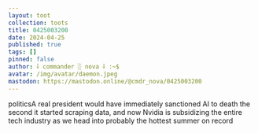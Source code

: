 ```yaml
---
layout: toot
collection: toots
title: 0425003200
date: 2024-04-25
published: true
tags: []
pinned: false
author: ⸸ commander ░ nova ⸸ :~$
avatar: /img/avatar/daemon.jpeg
mastodon: https://mastodon.online/@cmdr_nova/0425003200
---
```


politicsA real president would have immediately sanctioned AI to death the second it started scraping data, and now Nvidia is subsidizing the entire tech industry as we head into probably the hottest summer on record
